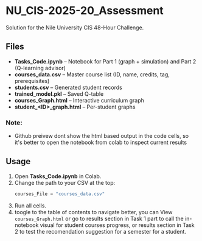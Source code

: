 # NU_CIS-2025-20_Assessment

Solution for the Nile University CIS 48-Hour Challenge.

## Files

- **Tasks_Code.ipynb** – Notebook for Part 1 (graph + simulation) and Part 2 (Q-learning advisor)
- **courses_data.csv** – Master course list (ID, name, credits, tag, prerequisites)
- **students.csv** – Generated student records
- **trained_model.pkl** – Saved Q-table
- **courses_Graph.html** – Interactive curriculum graph
- **student_\<ID\>_graph.html** – Per-student graphs
  
### Note:
* Github preivew dont show the html based output in the code cells, so it's better to open the notebook from colab to inspect current results 

## Usage

1. Open **Tasks_Code.ipynb** in Colab.
2. Change the path to your CSV at the top:
   ```python
   courses_File = "courses_data.csv"


3. Run all cells.
4. toogle to the table of contents to navigate better, you can View `courses_Graph.html` or go to results section in Task 1 part to call the in-notebook visual for student courses progress, or results section in Task 2 to test the recomendation suggestion for a semester for a student.
